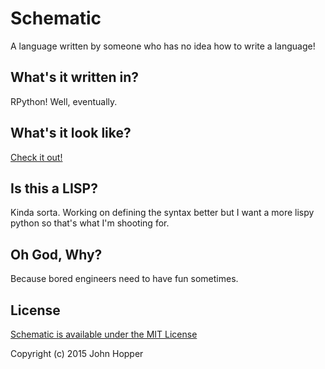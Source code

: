 # Schematic
A language written by someone who has no idea how to write a language!

## What's it written in?
RPython! Well, eventually.

## What's it look like?
[Check it out!](src/schematic/test.sch)

## Is this a LISP?
Kinda sorta. Working on defining the syntax better but I want a more lispy
python so that's what I'm shooting for.

## Oh God, Why?
Because bored engineers need to have fun sometimes.

## License
[Schematic is available under the MIT License](http://opensource.org/licenses/MIT)

Copyright (c) 2015 John Hopper
